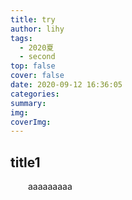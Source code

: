 ```yaml
---
title: try
author: lihy
tags:
  - 2020夏
  - second
top: false
cover: false
date: 2020-09-12 16:36:05
categories:
summary:
img:
coverImg:
---
```


## title1

&emsp;&emsp;aaaaaaaaa
